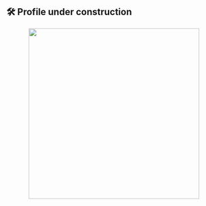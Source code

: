 ## 🛠️ Profile under construction

<p align="center">
  <img src="https://i.redd.it/wtmbt3b82du61.jpg" width="400">
</p>
